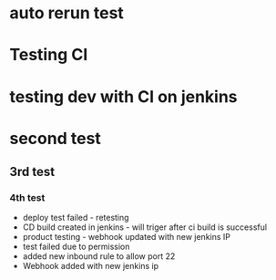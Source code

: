 # auto rerun test
# Testing CI
# testing dev with CI on jenkins
# second test
## 3rd test
### 4th test
- deploy test failed - retesting
- CD build created in jenkins - will triger after ci build is successful
- product testing - webhook updated with new jenkins IP
- test failed due to permission
- added new inbound rule to allow port 22
- Webhook added with new jenkins ip